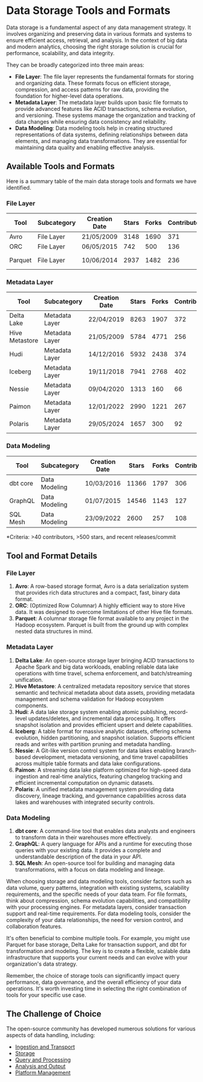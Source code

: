 # Data Storage Tools and Formats

Data storage is a fundamental aspect of any data management strategy. It involves organizing and preserving data in various formats and systems to ensure efficient access, retrieval, and analysis. In the context of big data and modern analytics, choosing the right storage solution is crucial for performance, scalability, and data integrity.

They can be broadly categorized into three main areas:
- **File Layer**: The file layer represents the fundamental formats for storing and organizing data. These formats focus on efficient storage, compression, and access patterns for raw data, providing the foundation for higher-level data operations.
- **Metadata Layer**: The metadata layer builds upon basic file formats to provide advanced features like ACID transactions, schema evolution, and versioning. These systems manage the organization and tracking of data changes while ensuring data consistency and reliability.
- **Data Modeling**: Data modeling tools help in creating structured representations of data systems, defining relationships between data elements, and managing data transformations. They are essential for maintaining data quality and enabling effective analysis.

## Available Tools and Formats

Here is a summary table of the main data storage tools and formats we have identified.

### File Layer

| Tool | Subcategory | Creation Date | Stars | Forks | Contributors | Last Release | Latest Commit | Meets Criteria* | Link |
|---|---|---|---|---|---|---|---|---|---|
| Avro | File Layer | 21/05/2009 | 3148 | 1690 | 371 | 05/08/2024 | 05/09/2025 | Yes | https://github.com/apache/avro |
| ORC | File Layer | 06/05/2015 | 742 | 500 | 136 | 30/07/2025 | 06/09/2025 | Yes | https://github.com/apache/orc |
| Parquet | File Layer | 10/06/2014 | 2937 | 1482 | 236 | 03/09/2025 | 10/09/2025 | Yes | https://github.com/apache/parquet-mr |

### Metadata Layer

| Tool | Subcategory | Creation Date | Stars | Forks | Contributors | Last Release | Latest Commit | Meets Criteria* | Link |
|---|---|---|---|---|---|---|---|---|---|
| Delta Lake | Metadata Layer | 22/04/2019 | 8263 | 1907 | 372 | 09/06/2025 | 10/09/2025 | Yes | https://github.com/delta-io/delta |
| Hive Metastore | Metadata Layer | 21/05/2009 | 5784 | 4771 | 256 | N/A | 08/09/2025 | Yes | https://github.com/apache/hive |
| Hudi | Metadata Layer | 14/12/2016 | 5932 | 2438 | 374 | 02/05/2025 | 10/09/2025 | Yes | https://github.com/apache/hudi |
| Iceberg | Metadata Layer | 19/11/2018 | 7941 | 2768 | 402 | 18/07/2025 | 09/09/2025 | Yes | https://github.com/apache/iceberg |
| Nessie | Metadata Layer | 09/04/2020 | 1313 | 160 | 66 | 03/09/2025 | 10/09/2025 | Yes | https://github.com/projectnessie/nessie |
| Paimon | Metadata Layer | 12/01/2022 | 2990 | 1221 | 267 | N/A | 10/09/2025 | Yes | https://github.com/apache/paimon |
| Polaris | Metadata Layer | 29/05/2024 | 1657 | 300 | 92 | 20/08/2025 | 10/09/2025 | Yes | https://github.com/apache/polaris |

### Data Modeling

| Tool | Subcategory | Creation Date | Stars | Forks | Contributors | Last Release | Latest Commit | Meets Criteria* | Link |
|---|---|---|---|---|---|---|---|---|---|
| dbt core | Data Modeling | 10/03/2016 | 11366 | 1797 | 306 | 10/09/2025 | 10/09/2025 | Yes | https://github.com/dbt-labs/dbt-core |
| GraphQL | Data Modeling | 01/07/2015 | 14546 | 1143 | 127 | 04/09/2025 | 04/09/2025 | Yes | https://github.com/graphql/graphql-spec |
| SQL Mesh | Data Modeling | 23/09/2022 | 2600 | 257 | 108 | 10/09/2025 | 10/09/2025 | Yes | https://github.com/TobikoData/sqlmesh |

*Criteria: >40 contributors, >500 stars, and recent releases/commit

## Tool and Format Details

### File Layer

1. **Avro**: A row-based storage format, Avro is a data serialization system that provides rich data structures and a compact, fast, binary data format.
2. **ORC**: (Optimized Row Columnar) A highly efficient way to store Hive data. It was designed to overcome limitations of other Hive file formats.
3. **Parquet**: A columnar storage file format available to any project in the Hadoop ecosystem. Parquet is built from the ground up with complex nested data structures in mind.

### Metadata Layer

1. **Delta Lake**: An open-source storage layer bringing ACID transactions to Apache Spark and big data workloads, enabling reliable data lake operations with time travel, schema enforcement, and batch/streaming unification.
2. **Hive Metastore**: A centralized metadata repository service that stores semantic and technical metadata about data assets, providing metadata management and schema validation for Hadoop ecosystem components.
3. **Hudi**: A data lake storage system enabling atomic publishing, record-level updates/deletes, and incremental data processing. It offers snapshot isolation and provides efficient upsert and delete capabilities.
4. **Iceberg**: A table format for massive analytic datasets, offering schema evolution, hidden partitioning, and snapshot isolation. Supports efficient reads and writes with partition pruning and metadata handling.
5. **Nessie**: A Git-like version control system for data lakes enabling branch-based development, metadata versioning, and time travel capabilities across multiple table formats and data lake configurations.
6. **Paimon**: A streaming data lake platform optimized for high-speed data ingestion and real-time analytics, featuring changelog tracking and efficient incremental computation on dynamic datasets.
7. **Polaris**: A unified metadata management system providing data discovery, lineage tracking, and governance capabilities across data lakes and warehouses with integrated security controls.

### Data Modeling

1. **dbt core**: A command-line tool that enables data analysts and engineers to transform data in their warehouses more effectively.
2. **GraphQL**: A query language for APIs and a runtime for executing those queries with your existing data. It provides a complete and understandable description of the data in your API.
3. **SQL Mesh**: An open-source tool for building and managing data transformations, with a focus on data modeling and lineage.

When choosing storage and data modeling tools, consider factors such as data volume, query patterns, integration with existing systems, scalability requirements, and the specific needs of your data team. For file formats, think about compression, schema evolution capabilities, and compatibility with your processing engines. For metadata layers, consider transaction support and real-time requirements. For data modeling tools, consider the complexity of your data relationships, the need for version control, and collaboration features.

It's often beneficial to combine multiple tools. For example, you might use Parquet for base storage, Delta Lake for transaction support, and dbt for transformation and modeling. The key is to create a flexible, scalable data infrastructure that supports your current needs and can evolve with your organization's data strategy.

Remember, the choice of storage tools can significantly impact query performance, data governance, and the overall efficiency of your data operations. It's worth investing time in selecting the right combination of tools for your specific use case.

## The Challenge of Choice
The open-source community has developed numerous solutions for various aspects of data handling, including:
- [Ingestion and Transport](01.ingestion_and_transport.md)
- [Storage](02.storage.md)
- [Query and Processing](03.query_and_processing.md)
- [Analysis and Output](04.analysis_and_output.md)
- [Platform Management](05.platform_management.md)
